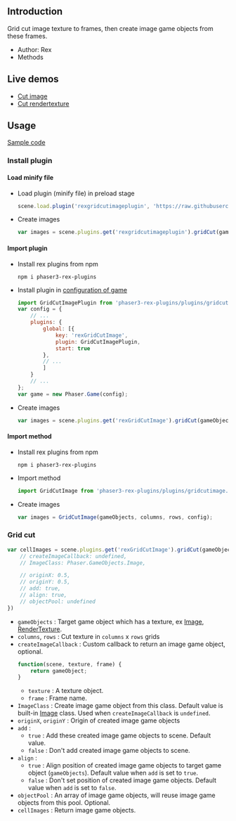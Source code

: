 ## Introduction

Grid cut image texture to frames, then create image game objects from these frames.

- Author: Rex
- Methods

## Live demos

- [Cut image](https://codepen.io/rexrainbow/pen/YzapXLM)
- [Cut rendertexture](https://codepen.io/rexrainbow/pen/xxWEeNX)

## Usage

[Sample code](https://github.com/rexrainbow/phaser3-rex-notes/tree/master/examples/gridcutimage)

### Install plugin

#### Load minify file

- Load plugin (minify file) in preload stage
    ```javascript
    scene.load.plugin('rexgridcutimageplugin', 'https://raw.githubusercontent.com/rexrainbow/phaser3-rex-notes/master/dist/rexgridcutimageplugin.min.js', true);
    ```
- Create images
    ```javascript
    var images = scene.plugins.get('rexgridcutimageplugin').gridCut(gameObjects, columns, rows, config);
    ```

#### Import plugin

- Install rex plugins from npm
    ```
    npm i phaser3-rex-plugins
    ```
- Install plugin in [configuration of game](game.md#configuration)
    ```javascript
    import GridCutImagePlugin from 'phaser3-rex-plugins/plugins/gridcutimage-plugin.js';
    var config = {
        // ...
        plugins: {
            global: [{
                key: 'rexGridCutImage',
                plugin: GridCutImagePlugin,
                start: true
            },
            // ...
            ]
        }
        // ...
    };
    var game = new Phaser.Game(config);
    ```
- Create images
    ```javascript
    var images = scene.plugins.get('rexGridCutImage').gridCut(gameObjects, columns, rows, config);
    ```

#### Import method

- Install rex plugins from npm
    ```
    npm i phaser3-rex-plugins
    ```
- Import method
    ```javascript
    import GridCutImage from 'phaser3-rex-plugins/plugins/gridcutimage.js';
    ```
- Create images
    ```javascript
    var images = GridCutImage(gameObjects, columns, rows, config);
    ```

### Grid cut

```javascript
var cellImages = scene.plugins.get('rexGridCutImage').gridCut(gameObjects, columns, rows, {
    // createImageCallback: undefined,
    // ImageClass: Phaser.GameObjects.Image,

    // originX: 0.5,
    // originY: 0.5,
    // add: true,
    // align: true,
    // objectPool: undefined
})
```

- `gameObjects` : Target game object which has a texture, ex [Image](image.md), [RenderTexture](rendertexture.md).
- `columns`, `rows` : Cut texture in `columns` x `rows` grids
- `createImageCallback` : Custom callback to return an image game object, optional.
    ```javascript
    function(scene, texture, frame) {
        return gameObject;
    }
    ``` 
    - `texture` : A texture object.
    - `frame` : Frame name.
- `ImageClass` : Create image game object from this class. Default value is built-in [Image](image.md) class. Used when `createImageCallback` is `undefined`.
- `originX`, `originY` : Origin of created image game objects
- `add` : 
    - `true` : Add these created image game objects to scene. Default value.
    - `false` : Don't add created image game objects to scene.
- `align` :
    - `true` : Align position of created image game objects to target game object (`gameObjects`). Default value when `add` is set to `true`.
    - `false` : Don't set position of created image game objects. Default value when `add` is set to `false`.
- `objectPool` : An array of image game objects, will reuse image game objects from this pool. Optional.
- `cellImages` : Return image game objects.